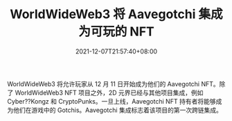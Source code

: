 ﻿---
title: "WorldWideWeb3 将 Aavegotchi 集成为可玩的 NFT"
date: 2021-12-07T21:57:40+08:00
lastmod: 2021-12-07T16:45:40+08:00
draft: false
authors: ["Tuesday"]
description: "WorldWideWeb3 将允许玩家从 12 月 11 日开始成为他们的 Aavegotchi NFT。除了 WorldWideWeb3 NFT 项目之外，2D 元界已经与其他项目集成，例如 Cyber??Kongz 和 CryptoPunks。一旦上线，Aavegotchi NFT 持有者将能够成为他们在游戏中的 Gotchis。Aavegotchi 集成标志着该项目的第一次跨链集成。"
featuredImage: "worldwideweb3-announces-aavegtochi-integration-that-allows-playable-nfts.png"
tags: ["Virtual World","虚拟世界","Play to Earn"]
categories: ["news"]
news: ["虚拟世界"]
weight: 
lightgallery: true
pinned: false
recommend: false
recommend1: false
---

WorldWideWeb3 将允许玩家从 12 月 11 日开始成为他们的 Aavegotchi NFT。除了 WorldWideWeb3 NFT 项目之外，2D 元界已经与其他项目集成，例如 Cyber??Kongz 和 CryptoPunks。一旦上线，Aavegotchi NFT 持有者将能够成为他们在游戏中的 Gotchis。Aavegotchi 集成标志着该项目的第一次跨链集成。

<!--more-->

